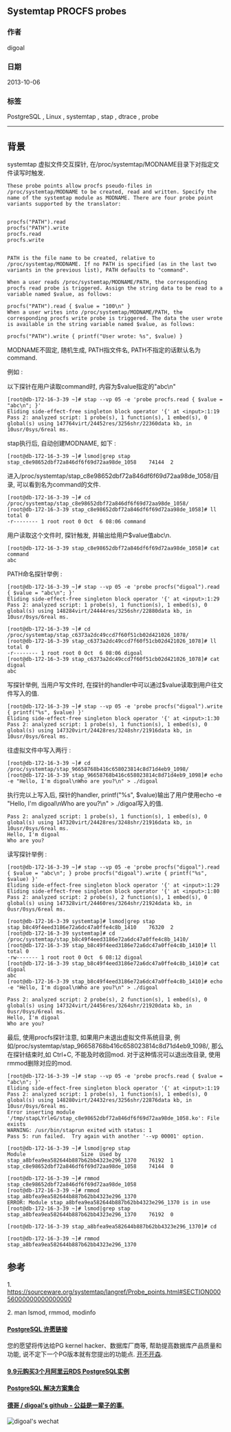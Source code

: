 ## Systemtap PROCFS probes  
           
### 作者       
digoal         
     
### 日期                        
2013-10-06     
      
### 标签     
PostgreSQL , Linux , systemtap , stap , dtrace , probe      
                                       
----               
                                                   
## 背景    
systemtap 虚拟文件交互探针, 在/proc/systemtap/MODNAME目录下对指定文件读写时触发.  
  
```  
These probe points allow procfs pseudo-files in /proc/systemtap/MODNAME to be created, read and written. Specify the name of the systemtap module as MODNAME. There are four probe point variants supported by the translator:  
  
  
procfs("PATH").read  
procfs("PATH").write  
procfs.read  
procfs.write  
  
  
PATH is the file name to be created, relative to /proc/systemtap/MODNAME. If no PATH is specified (as in the last two variants in the previous list), PATH defaults to "command".  
  
When a user reads /proc/systemtap/MODNAME/PATH, the corresponding procfs read probe is triggered. Assign the string data to be read to a variable named $value, as follows:  
  
procfs("PATH").read { $value = "100\n" }  
When a user writes into /proc/systemtap/MODNAME/PATH, the corresponding procfs write probe is triggered. The data the user wrote is available in the string variable named $value, as follows:  
  
procfs("PATH").write { printf("User wrote: %s", $value) }  
```  
  
MODNAME不固定, 随机生成, PATH指文件名, PATH不指定的话默认名为command.  
  
例如 :   
  
以下探针在用户读取command时, 内容为$value指定的"abc\n"  
  
```  
[root@db-172-16-3-39 ~]# stap --vp 05 -e 'probe procfs.read { $value = "abc\n"; }'  
Eliding side-effect-free singleton block operator '{' at <input>:1:19  
Pass 2: analyzed script: 1 probe(s), 1 function(s), 1 embed(s), 0 global(s) using 147764virt/24452res/3256shr/22360data kb, in 10usr/0sys/6real ms.  
```  
  
stap执行后, 自动创建MODNAME, 如下 :   
  
```  
[root@db-172-16-3-39 ~]# lsmod|grep stap  
stap_c8e98652dbf72a846df6f69d72aa98de_1058    74144  2  
```  
  
  
  
进入/proc/systemtap/stap_c8e98652dbf72a846df6f69d72aa98de_1058/目录, 可以看到名为command的文件.  
  
```  
[root@db-172-16-3-39 ~]# cd /proc/systemtap/stap_c8e98652dbf72a846df6f69d72aa98de_1058/  
[root@db-172-16-3-39 stap_c8e98652dbf72a846df6f69d72aa98de_1058]# ll  
total 0  
-r-------- 1 root root 0 Oct  6 08:06 command  
```  
  
用户读取这个文件时, 探针触发, 并输出给用户$value值abc\n.  
  
```  
[root@db-172-16-3-39 stap_c8e98652dbf72a846df6f69d72aa98de_1058]# cat command   
abc  
```  
  
PATH命名探针举例 :   
  
```  
[root@db-172-16-3-39 ~]# stap --vp 05 -e 'probe procfs("digoal").read { $value = "abc\n"; }'  
Eliding side-effect-free singleton block operator '{' at <input>:1:29  
Pass 2: analyzed script: 1 probe(s), 1 function(s), 1 embed(s), 0 global(s) using 148284virt/24444res/3256shr/22880data kb, in 10usr/0sys/6real ms.  
  
[root@db-172-16-3-39 ~]# cd /proc/systemtap/stap_c6373a2dc49ccd7f60f51cb02d421026_1078/  
[root@db-172-16-3-39 stap_c6373a2dc49ccd7f60f51cb02d421026_1078]# ll  
total 0  
-r-------- 1 root root 0 Oct  6 08:06 digoal  
[root@db-172-16-3-39 stap_c6373a2dc49ccd7f60f51cb02d421026_1078]# cat digoal   
abc  
```  
  
写探针举例, 当用户写文件时, 在探针的handler中可以通过$value读取到用户往文件写入的值.  
  
```  
[root@db-172-16-3-39 ~]# stap --vp 05 -e 'probe procfs("digoal").write { printf("%s", $value) }'  
Eliding side-effect-free singleton block operator '{' at <input>:1:30  
Pass 2: analyzed script: 1 probe(s), 1 function(s), 1 embed(s), 0 global(s) using 147320virt/24428res/3248shr/21916data kb, in 10usr/0sys/6real ms.  
```  
  
往虚拟文件中写入两行 :   
  
```  
[root@db-172-16-3-39 ~]# cd /proc/systemtap/stap_96658768b416c658023814c8d71d4eb9_1098/  
[root@db-172-16-3-39 stap_96658768b416c658023814c8d71d4eb9_1098]# echo -e "Hello, I'm digoal\nWho are you?\n" > ./digoal  
```  
  
执行完以上写入后, 探针的handler, printf("%s", $value)输出了用户使用echo -e "Hello, I'm digoal\nWho are you?\n" > ./digoal写入的值.  
  
```  
Pass 2: analyzed script: 1 probe(s), 1 function(s), 1 embed(s), 0 global(s) using 147320virt/24428res/3248shr/21916data kb, in 10usr/0sys/6real ms.  
Hello, I'm digoal  
Who are you?  
```  
  
读写探针举例 :   
  
```  
[root@db-172-16-3-39 ~]# stap --vp 05 -e 'probe procfs("digoal").read { $value = "abc\n"; } probe procfs("digoal").write { printf("%s", $value) }'  
Eliding side-effect-free singleton block operator '{' at <input>:1:29  
Eliding side-effect-free singleton block operator '{' at <input>:1:80  
Pass 2: analyzed script: 2 probe(s), 2 function(s), 1 embed(s), 0 global(s) using 147328virt/24460res/3264shr/21924data kb, in 0usr/0sys/6real ms.  
  
[root@db-172-16-3-39 systemtap]# lsmod|grep stap  
stap_b8c49f4eed3186e72a6dc47a0ffe4c8b_1410    76320  2   
[root@db-172-16-3-39 systemtap]# cd /proc/systemtap/stap_b8c49f4eed3186e72a6dc47a0ffe4c8b_1410/  
[root@db-172-16-3-39 stap_b8c49f4eed3186e72a6dc47a0ffe4c8b_1410]# ll  
total 0  
-rw------- 1 root root 0 Oct  6 08:12 digoal  
[root@db-172-16-3-39 stap_b8c49f4eed3186e72a6dc47a0ffe4c8b_1410]# cat digoal   
abc  
[root@db-172-16-3-39 stap_b8c49f4eed3186e72a6dc47a0ffe4c8b_1410]# echo -e "Hello, I'm digoal\nWho are you?\n" > ./digoal  
  
Pass 2: analyzed script: 2 probe(s), 2 function(s), 1 embed(s), 0 global(s) using 147324virt/24456res/3264shr/21920data kb, in 0usr/0sys/6real ms.  
Hello, I'm digoal  
Who are you?  
```  
  
最后, 使用procfs探针注意, 如果用户未退出虚拟文件系统目录, 例如/proc/systemtap/stap_96658768b416c658023814c8d71d4eb9_1098/, 那么在探针结束时,如 Ctrl+C, 不能及时收回mod. 对于这种情况可以退出改目录, 使用rmmod删除对应的mod.  
  
```  
[root@db-172-16-3-39 ~]# stap --vp 05 -e 'probe procfs.read { $value = "abc\n"; }'  
Eliding side-effect-free singleton block operator '{' at <input>:1:19  
Pass 2: analyzed script: 1 probe(s), 1 function(s), 1 embed(s), 0 global(s) using 148280virt/24432res/3256shr/22876data kb, in 10usr/0sys/6real ms.  
Error inserting module '/tmp/stapLYrleG/stap_c8e98652dbf72a846df6f69d72aa98de_1058.ko': File exists  
WARNING: /usr/bin/staprun exited with status: 1  
Pass 5: run failed.  Try again with another '--vp 00001' option.  
  
[root@db-172-16-3-39 ~]# lsmod|grep stap  
Module                  Size  Used by  
stap_a8bfea9ea582644b887b62bb4323e296_1370    76192  1   
stap_c8e98652dbf72a846df6f69d72aa98de_1058    74144  0   
  
[root@db-172-16-3-39 ~]# rmmod stap_c8e98652dbf72a846df6f69d72aa98de_1058  
[root@db-172-16-3-39 ~]# rmmod stap_a8bfea9ea582644b887b62bb4323e296_1370  
ERROR: Module stap_a8bfea9ea582644b887b62bb4323e296_1370 is in use  
[root@db-172-16-3-39 ~]# lsmod|grep stap  
stap_a8bfea9ea582644b887b62bb4323e296_1370    76192  0   
  
[root@db-172-16-3-39 stap_a8bfea9ea582644b887b62bb4323e296_1370]# cd  
  
[root@db-172-16-3-39 ~]# rmmod stap_a8bfea9ea582644b887b62bb4323e296_1370  
```  
  
  
## 参考  
1\. https://sourceware.org/systemtap/langref/Probe_points.html#SECTION00056000000000000000  
  
2\. man lsmod, rmmod, modinfo  
  
  
  
  
  
  
  
  
  
  
  
  
  
  
  
  
  
  
  
  
  
  
  
  
  
  
  
  
  
  
  
  
  
  
  
  
  
  
  
  
  
  
  
  
  
  
  
  
  
  
  
  
  
  
  
  
  
  
  
  
  
  
  
#### [PostgreSQL 许愿链接](https://github.com/digoal/blog/issues/76 "269ac3d1c492e938c0191101c7238216")
您的愿望将传达给PG kernel hacker、数据库厂商等, 帮助提高数据库产品质量和功能, 说不定下一个PG版本就有您提出的功能点. [开不开森](https://github.com/digoal/blog/issues/76 "269ac3d1c492e938c0191101c7238216").  
  
  
#### [9.9元购买3个月阿里云RDS PostgreSQL实例](https://www.aliyun.com/database/postgresqlactivity "57258f76c37864c6e6d23383d05714ea")
  
  
#### [PostgreSQL 解决方案集合](https://yq.aliyun.com/topic/118 "40cff096e9ed7122c512b35d8561d9c8")
  
  
#### [德哥 / digoal's github - 公益是一辈子的事.](https://github.com/digoal/blog/blob/master/README.md "22709685feb7cab07d30f30387f0a9ae")
  
  
![digoal's wechat](../pic/digoal_weixin.jpg "f7ad92eeba24523fd47a6e1a0e691b59")
  

